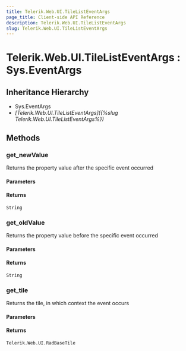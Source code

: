 ```yaml
---
title: Telerik.Web.UI.TileListEventArgs
page_title: Client-side API Reference
description: Telerik.Web.UI.TileListEventArgs
slug: Telerik.Web.UI.TileListEventArgs
---
```


# Telerik.Web.UI.TileListEventArgs : Sys.EventArgs 

## Inheritance Hierarchy

* Sys.EventArgs
* *[Telerik.Web.UI.TileListEventArgs]({%slug Telerik.Web.UI.TileListEventArgs%})*

## Methods

###  get_newValue

Returns the property value after the specific event occurred

#### Parameters

#### Returns

`String` 

###  get_oldValue

Returns the property value before the specific event occurred

#### Parameters

#### Returns

`String` 

###  get_tile

Returns the tile, in which context the event occurs

#### Parameters

#### Returns

`Telerik.Web.UI.RadBaseTile` 


